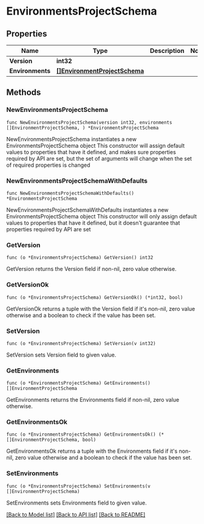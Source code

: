 # EnvironmentsProjectSchema

## Properties

Name | Type | Description | Notes
------------ | ------------- | ------------- | -------------
**Version** | **int32** |  | 
**Environments** | [**[]EnvironmentProjectSchema**](EnvironmentProjectSchema.md) |  | 

## Methods

### NewEnvironmentsProjectSchema

`func NewEnvironmentsProjectSchema(version int32, environments []EnvironmentProjectSchema, ) *EnvironmentsProjectSchema`

NewEnvironmentsProjectSchema instantiates a new EnvironmentsProjectSchema object
This constructor will assign default values to properties that have it defined,
and makes sure properties required by API are set, but the set of arguments
will change when the set of required properties is changed

### NewEnvironmentsProjectSchemaWithDefaults

`func NewEnvironmentsProjectSchemaWithDefaults() *EnvironmentsProjectSchema`

NewEnvironmentsProjectSchemaWithDefaults instantiates a new EnvironmentsProjectSchema object
This constructor will only assign default values to properties that have it defined,
but it doesn't guarantee that properties required by API are set

### GetVersion

`func (o *EnvironmentsProjectSchema) GetVersion() int32`

GetVersion returns the Version field if non-nil, zero value otherwise.

### GetVersionOk

`func (o *EnvironmentsProjectSchema) GetVersionOk() (*int32, bool)`

GetVersionOk returns a tuple with the Version field if it's non-nil, zero value otherwise
and a boolean to check if the value has been set.

### SetVersion

`func (o *EnvironmentsProjectSchema) SetVersion(v int32)`

SetVersion sets Version field to given value.


### GetEnvironments

`func (o *EnvironmentsProjectSchema) GetEnvironments() []EnvironmentProjectSchema`

GetEnvironments returns the Environments field if non-nil, zero value otherwise.

### GetEnvironmentsOk

`func (o *EnvironmentsProjectSchema) GetEnvironmentsOk() (*[]EnvironmentProjectSchema, bool)`

GetEnvironmentsOk returns a tuple with the Environments field if it's non-nil, zero value otherwise
and a boolean to check if the value has been set.

### SetEnvironments

`func (o *EnvironmentsProjectSchema) SetEnvironments(v []EnvironmentProjectSchema)`

SetEnvironments sets Environments field to given value.



[[Back to Model list]](../README.md#documentation-for-models) [[Back to API list]](../README.md#documentation-for-api-endpoints) [[Back to README]](../README.md)


